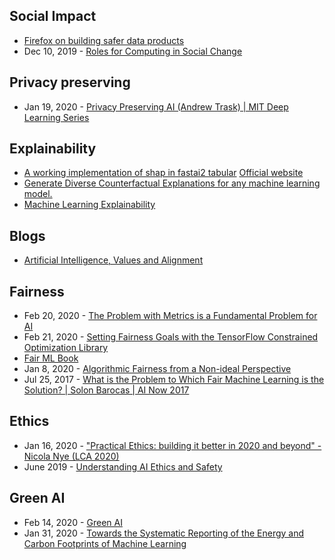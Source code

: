 ## Social Impact
- [Firefox on building safer data products](https://twitter.com/abbycabs/status/1222437501895421955)
- Dec 10, 2019 - [Roles for Computing in Social Change](https://arxiv.org/abs/1912.04883)

## Privacy preserving
- Jan 19, 2020 - [Privacy Preserving AI (Andrew Trask) | MIT Deep Learning Series](https://www.youtube.com/watch?v=4zrU54VIK6k)

## Explainability
- [A working implementation of shap in fastai2 tabular](https://github.com/muellerzr/fastai2-SHAP) [Official website](https://muellerzr.github.io/fastshap/)
- [Generate Diverse Counterfactual Explanations for any machine learning model.](https://github.com/microsoft/dice)
- [Machine Learning Explainability](https://www.kaggle.com/learn/machine-learning-explainability)

## Blogs
- [Artificial Intelligence, Values and Alignment](https://deepmind.com/research/publications/Artificial-Intelligence-Values-and-Alignment)

## Fairness
- Feb 20, 2020 - [The Problem with Metrics is a Fundamental Problem for AI](https://arxiv.org/abs/2002.08512)
- Feb 21, 2020 - [Setting Fairness Goals with the TensorFlow Constrained Optimization Library](https://ai.googleblog.com/2020/02/setting-fairness-goals-with-tensorflow.html)
- [Fair ML Book](https://fairmlbook.org/)
- Jan 8, 2020 - [Algorithmic Fairness from a Non-ideal Perspective](https://arxiv.org/abs/2001.09773)
- Jul 25, 2017 - [What is the Problem to Which Fair Machine Learning is the Solution? | Solon Barocas | AI Now 2017](https://www.youtube.com/watch?time_continue=4&v=S_AkPi6-r3Y&feature=emb_title)

## Ethics
- Jan 16, 2020 - ["Practical Ethics: building it better in 2020 and beyond" - Nicola Nye (LCA 2020)](https://www.youtube.com/watch?list=PLD8dAKx4J2I7pzm1pjAcreW4p7SWaXcGO&v=P4Uf4eL8qAU)
- June 2019 - [Understanding AI Ethics and Safety](https://www.turing.ac.uk/sites/default/files/2019-06/understanding_artificial_intelligence_ethics_and_safety.pdf)


## Green AI
- Feb 14, 2020 - [Green AI](https://medium.com/ai2-blog/green-ai-db24a414a7a4)
- Jan 31, 2020 - [Towards the Systematic Reporting of the Energy and Carbon Footprints of Machine Learning](https://arxiv.org/abs/2002.05651)